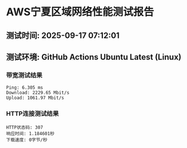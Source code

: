 # AWS宁夏区域网络性能测试报告
## 测试时间: 2025-09-17 07:12:01
## 测试环境: GitHub Actions Ubuntu Latest (Linux)

### 带宽测试结果
```
Ping: 6.305 ms
Download: 2229.65 Mbit/s
Upload: 1061.97 Mbit/s
```

### HTTP连接测试结果
```
HTTP状态码: 307
响应时间: 1.184601秒
下载速度: 0字节/秒
```

